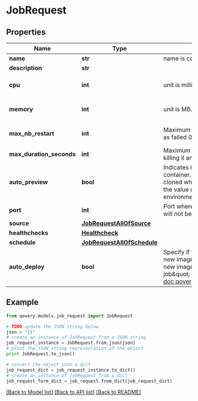 # JobRequest


## Properties
Name | Type | Description | Notes
------------ | ------------- | ------------- | -------------
**name** | **str** | name is case insensitive | 
**description** | **str** |  | [optional] 
**cpu** | **int** | unit is millicores (m). 1000m &#x3D; 1 cpu | [optional] [default to 500]
**memory** | **int** | unit is MB. 1024 MB &#x3D; 1GB | [optional] [default to 512]
**max_nb_restart** | **int** | Maximum number of restart allowed before the job is considered as failed 0 means that no restart/crash of the job is allowed  | [optional] [default to 0]
**max_duration_seconds** | **int** | Maximum number of seconds allowed for the job to run before killing it and mark it as failed  | [optional] 
**auto_preview** | **bool** | Indicates if the &#39;environment preview option&#39; is enabled for this container.   If enabled, a preview environment will be automatically cloned when &#x60;/preview&#x60; endpoint is called.   If not specified, it takes the value of the &#x60;auto_preview&#x60; property from the associated environment.  | [optional] 
**port** | **int** | Port where to run readiness and liveliness probes checks. The port will not be exposed externally | [optional] 
**source** | [**JobRequestAllOfSource**](JobRequestAllOfSource.md) |  | [optional] 
**healthchecks** | [**Healthcheck**](Healthcheck.md) |  | 
**schedule** | [**JobRequestAllOfSchedule**](JobRequestAllOfSchedule.md) |  | [optional] 
**auto_deploy** | **bool** | Specify if the job will be automatically updated after receiving a new image tag or a new commit according to the source type.  The new image tag shall be communicated via the \&quot;Auto Deploy job\&quot; endpoint https://api-doc.qovery.com/#tag/Jobs/operation/autoDeployJobEnvironments  | [optional] 

## Example

```python
from qovery.models.job_request import JobRequest

# TODO update the JSON string below
json = "{}"
# create an instance of JobRequest from a JSON string
job_request_instance = JobRequest.from_json(json)
# print the JSON string representation of the object
print JobRequest.to_json()

# convert the object into a dict
job_request_dict = job_request_instance.to_dict()
# create an instance of JobRequest from a dict
job_request_form_dict = job_request.from_dict(job_request_dict)
```
[[Back to Model list]](../README.md#documentation-for-models) [[Back to API list]](../README.md#documentation-for-api-endpoints) [[Back to README]](../README.md)


